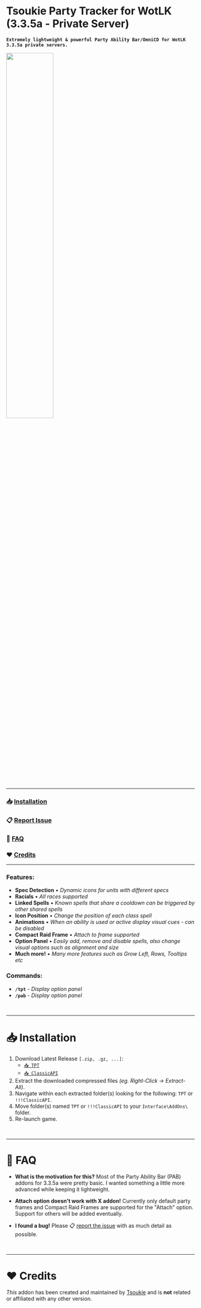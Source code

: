 # Tsoukie Party Tracker for WotLK (3.3.5a - Private Server)
**`Extremely lightweight & powerful Party Ability Bar/OmniCD for WotLK 3.3.5a private servers.`**

<img src="https://i.imgur.com/TtdeZBh.png" width="50%">

---

### 📥 [Installation](#-installation-1)
### 📋 [Report Issue](https://gitlab.com/Tsoukie/tsoukiepartytracker/-/issues)
### 💬 [FAQ](#-faq-1)
### ❤️ [Credits](#%EF%B8%8F-credits-1)

---
### Features:
- **Spec Detection** • _Dynamic icons for units with different specs_
- **Racials** • _All races supported_
- **Linked Spells** • _Known spells that share a cooldown can be triggered by other shared spells_
- **Icon Position** • _Change the position of each class spell_
- **Animations** • _When an ability is used or active display visual cues - can be disabled_
- **Compact Raid Frame** • _Attach to frame supported_
- **Option Panel** • _Easily add, remove and disable spells, also change visual options such as alignment and size_
- **Much more!** • _Many more features such as Grow Left, Rows, Tooltips etc_

### Commands:
- **`/tpt`** - _Display option panel_
- **`/pab`** - _Display option panel_

<!-- blank line -->
<br>
<!-- blank line -->

---
# 📥 Installation

1. Download Latest Release `[.zip, .gz, ...]`:
    - [`📥 TPT`](https://gitlab.com/Tsoukie/tsoukiepartytracker/-/releases)
    - [`📥 ClassicAPI`](https://gitlab.com/Tsoukie/classicapi/-/releases)
2. Extract the downloaded compressed files _(eg. Right-Click -> Extract-All)_.
3. Navigate within each extracted folder(s) looking for the following: `TPT` or `!!!ClassicAPI`.
4. Move folder(s) named `TPT` or `!!!ClassicAPI` to your `Interface\AddOns\` folder.
5. Re-launch game.

<!-- blank line -->
<br>
<!-- blank line -->

---
# 💬 FAQ

- **What is the motivation for this?** Most of the Party Ability Bar (PAB) addons for 3.3.5a were pretty basic. I wanted something a little more advanced while keeping it lightweight.

- **Attach option doesn't work with X addon!** Currently only default party frames and Compact Raid Frames are supported for the "Attach" option. Support for others will be added eventually.

- **I found a bug!** Please 📋 [report the issue](https://gitlab.com/Tsoukie/tsoukiepartytracker/-/issues) with as much detail as possible.

<!-- blank line -->
<br>
<!-- blank line -->

---
# ❤️ Credits

_This_ addon has been created and maintained by [Tsoukie](https://gitlab.com/Tsoukie/) and is **not** related or affiliated with any other version.